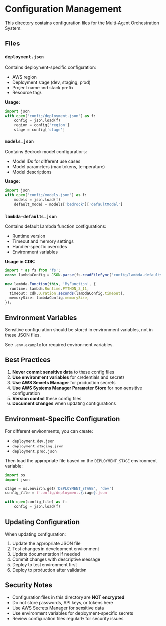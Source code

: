 # Configuration Management

This directory contains configuration files for the Multi-Agent Orchestration System.

## Files

### `deployment.json`
Contains deployment-specific configuration:
- AWS region
- Deployment stage (dev, staging, prod)
- Project name and stack prefix
- Resource tags

**Usage:**
```python
import json
with open('config/deployment.json') as f:
    config = json.load(f)
    region = config['region']
    stage = config['stage']
```

### `models.json`
Contains Bedrock model configurations:
- Model IDs for different use cases
- Model parameters (max tokens, temperature)
- Model descriptions

**Usage:**
```python
import json
with open('config/models.json') as f:
    models = json.load(f)
    default_model = models['bedrock']['defaultModel']
```

### `lambda-defaults.json`
Contains default Lambda function configurations:
- Runtime version
- Timeout and memory settings
- Handler-specific overrides
- Environment variables

**Usage in CDK:**
```typescript
import * as fs from 'fs';
const lambdaConfig = JSON.parse(fs.readFileSync('config/lambda-defaults.json', 'utf8'));

new lambda.Function(this, 'MyFunction', {
  runtime: lambda.Runtime.PYTHON_3_11,
  timeout: cdk.Duration.seconds(lambdaConfig.timeout),
  memorySize: lambdaConfig.memorySize,
});
```

## Environment Variables

Sensitive configuration should be stored in environment variables, not in these JSON files.

See `.env.example` for required environment variables.

## Best Practices

1. **Never commit sensitive data** to these config files
2. **Use environment variables** for credentials and secrets
3. **Use AWS Secrets Manager** for production secrets
4. **Use AWS Systems Manager Parameter Store** for non-sensitive configuration
5. **Version control** these config files
6. **Document changes** when updating configurations

## Environment-Specific Configuration

For different environments, you can create:
- `deployment.dev.json`
- `deployment.staging.json`
- `deployment.prod.json`

Then load the appropriate file based on the `DEPLOYMENT_STAGE` environment variable:

```python
import os
import json

stage = os.environ.get('DEPLOYMENT_STAGE', 'dev')
config_file = f'config/deployment.{stage}.json'

with open(config_file) as f:
    config = json.load(f)
```

## Updating Configuration

When updating configuration:

1. Update the appropriate JSON file
2. Test changes in development environment
3. Update documentation if needed
4. Commit changes with descriptive message
5. Deploy to test environment first
6. Deploy to production after validation

## Security Notes

- Configuration files in this directory are **NOT encrypted**
- Do not store passwords, API keys, or tokens here
- Use AWS Secrets Manager for sensitive data
- Use environment variables for deployment-specific secrets
- Review configuration files regularly for security issues
